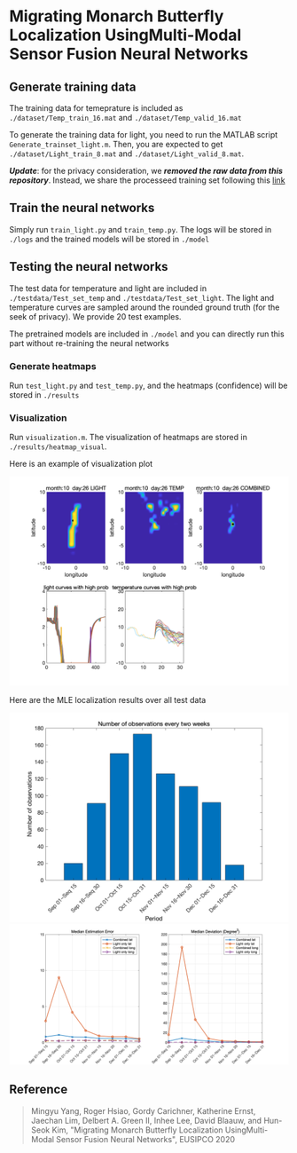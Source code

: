 # Migrating Monarch Butterfly Localization UsingMulti-Modal Sensor Fusion Neural Networks


## Generate training data

The training data for temeprature is included as `./dataset/Temp_train_16.mat` and  `./dataset/Temp_valid_16.mat`

To generate the training data for light, you need to run the MATLAB script `Generate_trainset_light.m`. Then, you are expected to get `./dataset/Light_train_8.mat` and `./dataset/Light_valid_8.mat`.

***Update***: for the privacy consideration, we ***removed the raw data from this repository***. Instead, we share the processeed training set following this [link](https://drive.google.com/drive/folders/1FTjgdVCJsvRUyMJ-R5ODXGB6jr0jhJkB?usp=sharing)

## Train the neural networks

Simply run `train_light.py` and `train_temp.py`. The logs will be stored in `./logs` and the trained models will be stored in `./model`

## Testing the neural networks

The test data for temperature and light are included in `./testdata/Test_set_temp` and `./testdata/Test_set_light`. The light and temperature curves are sampled around the rounded ground truth (for the seek of privacy). We provide 20 test examples.

The pretrained models are included in `./model` and you can directly run this part without re-training the neural networks

### Generate heatmaps

Run `test_light.py` and `test_temp.py`, and the heatmaps (confidence) will be stored in `./results`

### Visualization

Run `visualization.m`. The visualization of heatmaps are stored in `./results/heatmap_visual`. 

Here is an example of visualization plot

<img src="example_figs/4.png" alt="drawing" width="600"/>

Here are the MLE localization results over all test data

<img src="example_figs/pic1.png" alt="drawing" width="600"/>
<img src="example_figs/pic2.png" alt="drawing" width="600"/>

## Reference 
> Mingyu Yang, Roger Hsiao, Gordy Carichner, Katherine Ernst, Jaechan Lim, Delbert A. Green II, Inhee Lee, David Blaauw, and Hun-Seok Kim, "Migrating Monarch Butterfly Localization UsingMulti-Modal Sensor Fusion Neural Networks", EUSIPCO 2020
